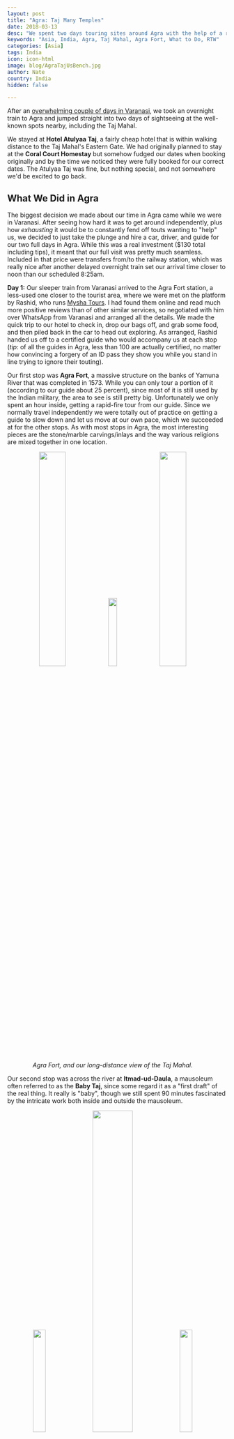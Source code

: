 ```yaml
---
layout: post
title: "Agra: Taj Many Temples"
date: 2018-03-13
desc: "We spent two days touring sites around Agra with the help of a rare luxury for us–a driver and guide."
keywords: "Asia, India, Agra, Taj Mahal, Agra Fort, What to Do, RTW"
categories: [Asia]
tags: India
icon: icon-html
image: blog/AgraTajUsBench.jpg
author: Nate
country: India
hidden: false

---
```


After an [overwhelming couple of days in Varanasi](http://site.awellchartedpath.com/blog/2018/03/Varanasi/), we took an overnight train to Agra and jumped straight into two days of sightseeing at the well-known spots nearby, including the Taj Mahal.

We stayed at **Hotel Atulyaa Taj**, a fairly cheap hotel that is within walking distance to the Taj Mahal's Eastern Gate. We had originally planned to stay at the **Coral Court Homestay** but somehow fudged our dates when booking originally and by the time we noticed they were fully booked for our correct dates. The Atulyaa Taj was fine, but nothing special, and not somewhere we'd be excited to go back.

## <i class="fa fa-check-square" aria-hidden="true" style="color:#2495C4;"></i> What We Did in Agra

The biggest decision we made about our time in Agra came while we were in Varanasi. After seeing how hard it was to get around independently, plus how _exhausting_ it would be to constantly fend off touts wanting to "help" us, we decided to just take the plunge and hire a car, driver, and guide for our two full days in Agra. While this was a real investment ($130 total including tips), it meant that our full visit was pretty much seamless. Included in that price were transfers from/to the railway station, which was really nice after another delayed overnight train set our arrival time closer to noon than our scheduled 8:25am.

**Day 1:** Our sleeper train from Varanasi arrived to the Agra Fort station, a less-used one closer to the tourist area, where we were met on the platform by Rashid, who runs [Mysha Tours](http://www.myshatours.in/). I had found them online and read much more positive reviews than of other similar services, so negotiated with him over WhatsApp from Varanasi and arranged all the details. We made the quick trip to our hotel to check in, drop our bags off, and grab some food, and then piled back in the car to head out exploring. As arranged, Rashid handed us off to a certified guide who would accompany us at each stop (_tip_: of all the guides in Agra, less than 100 are actually certified, no matter how convincing a forgery of an ID pass they show you while you stand in line trying to ignore their touting).

Our first stop was **Agra Fort**, a massive structure on the banks of Yamuna River that was completed in 1573. While you can only tour a portion of it (according to our guide about 25 percent), since most of it is still used by the Indian military, the area to see is still pretty big. Unfortunately we only spent an hour inside, getting a rapid-fire tour from our guide. Since we normally travel independently we were totally out of practice on getting a guide to slow down and let us move at our own pace, which we succeeded at for the other stops. As with most stops in Agra, the most interesting pieces are the stone/marble carvings/inlays and the way various religions are mixed together in one location.

<div style="text-align: center; max-width: calc(100% - 20px);"><a href="/static/assets/img/blog/AgraFortWalls.jpg" target="_blank"><img src="/static/assets/img/blog/AgraFortWalls.jpg" width="35.5%"></a> <a href="/static/assets/img/blog/AgraFortEntry.jpg" target="_blank"><img src="/static/assets/img/blog/AgraFortEntry.jpg" width="20%"></a> <a href="/static/assets/img/blog/AgraTajAfar.jpg" target="_blank"><img src="/static/assets/img/blog/AgraTajAfar.jpg" width="35.5%"></a><p><i>Agra Fort, and our long-distance view of the Taj Mahal.</i></p></div><p></p>

Our second stop was across the river at **Itmad-ud-Daula**, a mausoleum often referred to as the **Baby Taj**, since some regard it as a "first draft" of the real thing. It really is "baby", though we still spent 90 minutes fascinated by the intricate work both inside and outside the mausoleum. 

<div style="text-align: center; max-width: calc(100% - 20px);"><a href="/static/assets/img/blog/AgraItmadAmyBench.jpg" target="_blank"><img src="/static/assets/img/blog/AgraItmadAmyBench.jpg" width="24.5%"></a> <a href="/static/assets/img/blog/AgraItmadCeiling.jpg" target="_blank"><img src="/static/assets/img/blog/AgraItmadCeiling.jpg" width="43.5%"></a> <a href="/static/assets/img/blog/AgraItmadGateStar.jpg" target="_blank"><img src="/static/assets/img/blog/AgraItmadGateStar.jpg" width="24.5%"></a><p><i>Itmad-ud-Daula</i></p></div><p></p>

Our final planned stop for the afternoon was **Mehtab Bagh**, the restored gardens directly across the Yamuna River from the Taj Mahal. While the original idea was that we'd spend sunset here watching the Taj change colors along with the sky, we arrived around 4pm and didn't have the energy to want to stick around that long. Since we were there in dry season the river was quite low, which means the mesmerizing reflections of the Taj that exist during wet season weren't there to enjoy, either just a few cows/water buffalo grazing in the muck.

<div style="text-align: center; max-width: calc(100% - 20px);"><a href="/static/assets/img/blog/AgraGardensView.jpg" target="_blank"><img src="/static/assets/img/blog/AgraGardensView.jpg" width="45%"></a> <a href="/static/assets/img/blog/AgraGardensRefl.jpg" target="_blank"><img src="/static/assets/img/blog/AgraGardensRefl.jpg" width="25.4%"></a><p><i>The view from the Mehtab Bagh gardens.</i></p></div><p></p>

On the way back to the hotel, we made one more stop: at a marble inlay shop. While we generally disdain these types of handicrafts stops, where they spend a few minutes showing you their craft and then try to guilt you in to buying things, we decided to not veto this stop since we were amazed at all of the intricate inlay work we had seen at our stops so far. The demonstration was one of the better we've seen, and I left amazed at how soft marble seemed under the diamond-tipped tool they use by hand to gouge out channels.

We got back to the hotel just before sunset and decided to put on our swimsuits and see if the rooftop pool would be relaxing. Unfortunately the staff was busy setting up for a buffet dinner service–and blasting loud music–so we didn't stay long. The hotel dinner cost over 500 rupees (7.70 USD) per person, which may sound like a reasonable amount but would have ended up being over four times what we normally pay, so we decided to try **Hotel Rashmi** across the street, since they looked to have a much more casual terrace restaurant. That plan worked, and we enjoyed another tasty Indian Thali before getting to sleep early.

<div style="text-align: center; max-width: calc(100% - 20px);"><a href="/static/assets/img/blog/AgraAmyDinnerTaj.jpg" target="_blank"><img src="/static/assets/img/blog/AgraAmyDinnerTaj.jpg" width="45%"></a><p><i>Dinner at Hotel Rashmi, with the Taj Mahal peeking out from between the trees.</i></p></div><p></p>

**Day 2:** We got up in the pre-dawn hours, ate some take-out paratha  (pan-fried bread stuffed with minced vegetables) from dinner the night before, and met our guide downstairs before 6am to head to the **Taj Mahal** for sunrise. After a short walk to the gate, we joined an already-long line to await the dawn opening time, and then filed in through security and got inside just as the sun was starting to peep over the surrounding trees.

<div style="text-align: center; max-width: calc(100% - 20px);"><a href="/static/assets/img/blog/AgraTajSunrisePANO2.jpg" target="_blank"><img src="/static/assets/img/blog/AgraTajSunrisePANO2.jpg" width="45%"></a> <a href="/static/assets/img/blog/AgraTajUsStanding.jpg" target="_blank"><img src="/static/assets/img/blog/AgraTajUsStanding.jpg" width="25.4%"></a><p><i>We made it!</i></p></div><p></p>

While we had gotten views of the Taj Mahal from Agra Fort and from right across the river, walking through the Great Gate and getting the first glimpse of the massive building as its designer intended–across the Garden–was still **amazing**. Yes, we were surrounded by other tourists taking the same photos, but this is one place that's really worth the trip. 

<div style="text-align: center; max-width: calc(100% - 20px);"><a href="/static/assets/img/blog/AgraTajReflection.jpg" target="_blank"><img src="/static/assets/img/blog/AgraTajReflection.jpg" width="45%"></a> <a href="/static/assets/img/blog/AgraTajGardens.jpg" target="_blank"><img src="/static/assets/img/blog/AgraTajGardens.jpg" width="45%"></a></div><p></p>

We spent an hour getting a detailed tour from our guide and then another hour wandering around and enjoying the site at a slower pace while he waited at the exit for us. If you're coming to the Taj, it's worth it to wake up in the dark and get there early–we had no waits inside, it wasn't hot yet, and many of the touts who would have bothered us while we stood in line were still asleep: triple win!

<div style="text-align: center; max-width: calc(100% - 20px);"><a href="/static/assets/img/blog/AgraTajClosePANO.jpg" target="_blank"><img src="/static/assets/img/blog/AgraTajClosePANO.jpg" width="45%"></a> <a href="/static/assets/img/blog/AgraTajUsBench.jpg" target="_blank"><img src="/static/assets/img/blog/AgraTajUsBench.jpg" width="45%"></a></div><p></p>

After getting our fill of the Taj Mahal we stopped back by our hotel to enjoy a proper (included in our room rate) breakfast, and then got back in the car for the long drive out to **Fatehpur Sikri**. After about an hour, made slower by the closure of one side of the highway to allow pilgrims making the 20km walk from Agra to have a safe space, we arrived to a parking lot and transferred to a small bus run by the site that is the only way (besides walking a kilometer uphill) to get up to the main attractions. 

<div style="text-align: center; max-width: calc(100% - 20px);"><a href="/static/assets/img/blog/AgraJodhaPainting.jpg" target="_blank"><img src="/static/assets/img/blog/AgraJodhaPainting.jpg" width="25.4%"></a> <a href="/static/assets/img/blog/AgraJodhaGarden.jpg" target="_blank"><img src="/static/assets/img/blog/AgraJodhaGarden.jpg" width="25.4%"></a> <a href="/static/assets/img/blog/AgraJodhaGeoCeiling.jpg" target="_blank"><img src="/static/assets/img/blog/AgraJodhaGeoCeiling.jpg" width="25.4%"></a><p><i>Left: The remnants of a painting older than the USA. Right: My favorite of the countless ceiling designs at Jodha Bai's Palace.</i></p></div><p></p>

We first explored **Jodha Bai's Palace**, which was built by Akbar the Great in the late 1500s. We were pretty skeptical of a lot of our guides "facts" about the buildings here–as a lot of it seems to be just guesswork based on limited data–but it was still really interesting. The highlights were probably the 400+ year old paintings still barely visible on a few walls and the unique carvings on the walls of the queens' bedrooms, specialized to what that queen liked (e.g. pomegranates or dangly earrings).

<div style="text-align: center; max-width: calc(100% - 20px);"><a href="/static/assets/img/blog/AgraJodhaCeilingShort.jpg" target="_blank"><img src="/static/assets/img/blog/AgraJodhaCeilingShort.jpg" width="25.4%"></a> <a href="/static/assets/img/blog/AgraJodhaNoAnimals.jpg" target="_blank"><img src="/static/assets/img/blog/AgraJodhaNoAnimals.jpg" width="45%"></a><p><i>Left: Amy barely fitting under the ceiling constructed by a very short monarch. Right: The heads of animal carvings were gouged out after animal depictions were deemed disallowed by Muslim leaders.</i></p></div><p></p>

We next walked over to the **Tomb of Hazrat Salim Chishti** through the **King's Gate**. Our (muslim) tour guide was noticeably _much_ more excited to show us this area than anywhere else on the tour, which made what was otherwise kind of a dull place a lot more interesting. Beyond the active worshipping in the tomb itself, and the amazing (and gigantic) marble inlay of passages of the Qur'an, we also really enjoyed the large open-air honeycomb hanging off some of the archways. Unfortunately, because we needed to leave our shoes outside and the stone floors were _very_ hot in the midday sun we had to stutter-step our way from one shady spot to another and couldn't linger in the large courtyard area.

<div style="text-align: center; max-width: calc(100% - 20px);"><a href="/static/assets/img/blog/AgraHazratScrolls.jpg" target="_blank"><img src="/static/assets/img/blog/AgraHazratScrolls.jpg" width="35.5%"></a> <a href="/static/assets/img/blog/AgraHazratHoney.jpg" target="_blank"><img src="/static/assets/img/blog/AgraHazratHoney.jpg" width="20%"></a> <a href="/static/assets/img/blog/AgraHazratWide.jpg" target="_blank"><img src="/static/assets/img/blog/AgraHazratWide.jpg" width="35.5%"></a><p><i>The Tomb of Hazrat Salim Chishti. The dangling honeycombs are visible attached to the arched roof of the center photo (click to enlarge).</i></p></div><p></p>

After another hour in the car we made it to the **Tomb of Akbar the Great**. At this point we were both tired from our early AM alarm and a little mentally exhausted from seeing so many places, so we didn't spend as long here as we otherwise would have. The most unique aspect of the site for present-day visitors is that its a favorite of young Indian couples with few options outside the view of their families to have some time alone. While a tomb may not scream romance, the well-manicured lawns and lounging exotic deer make it pretty nice and it was the quietest place we visited all day. From the backside you could find spots where you couldn't hear anything but birds chirping, a real rarity in India from our experience so far. 

<div style="text-align: center; max-width: calc(100% - 20px);"><a href="/static/assets/img/blog/AgraAkbarTombCeiling.jpg" target="_blank"><img src="/static/assets/img/blog/AgraAkbarTombCeiling.jpg" width="35.5%"></a> <a href="/static/assets/img/blog/AgraAkbarTombGate.jpg" target="_blank"><img src="/static/assets/img/blog/AgraAkbarTombGate.jpg" width="20%"></a> <a href="/static/assets/img/blog/AgraAkbarTombUs.jpg" target="_blank"><img src="/static/assets/img/blog/AgraAkbarTombUs.jpg" width="35.5%"></a><p><i>The Tomb of Akbar the Great.</i></p></div><p></p>

We vetoed the guide's desire to take us to a painting workshop and got back to our hotel just before road closures went into effect to accomodate French President Emmanuel Macron's visit to the Taj Mahal. We had another dinner across the street at Hotel Rashmi, though this one was really disappointing, and then got to sleep since we'd have yet another early morning.

**Day 3:** We used our Taj Mahal alarm timing one more time, packed up, grabbed a take-out breakfast from the hotel, and then got a final ride from our drive to Agra Cantt train station, where we were headed to Jaipur from.

## <i class="fa fa-check-square" aria-hidden="true" style="color:#2495C4;"></i> On Having a Guide

Having a private driver in Agra was a huge time saver and stress reliever, as we never had to negotiate with taxis or put up with inflated one-way prices. Having a guide with us was more of a mixed bag. On one hand, he kept the touts away and pointed out a lot about the carvings/inlays that we otherwise would have missed. On the other hand, he often went faster than we wanted (until we got in a rhythm of him giving his rapid-fire tour and then hanging out at the exit until we were done wandering) and some of his information was definitely not true (including one case in which the official sign behind him noted his "fact" was a common tour guide myth!). I think I'm glad we had a guide for our Agra whirlwind, but also very glad we normally don't. We definitely won't choose to have one at our next stops where what we learned about interpreting the art largely applies.

<div style="text-align: center; max-width: calc(100% - 20px);"><a href="/static/assets/img/blog/AgraNateANIMsmall.gif" target="_blank"><img src="/static/assets/img/blog/AgraNateANIMsmall.gif" width="30%"></a></div><p></p>

## <i class="fa fa-check-square" aria-hidden="true" style="color:#2495C4;"></i> How We Did with Our Budget

For our time in Agra, we had budgeted as much as 45 USD a night for accommodations. We ended up spending 55 USD per night for our room at **Hotel Atulyaa Taj**, choosing to spend the extra to be right near the Taj Mahal (which didn't end up making a ton of difference). With just two nights here, we were able to balance out that cost with other, cheaper bookings elsewhere in India pretty easily.

We had also budgeted 10 USD per day per person for food and 10 USD per day per person for entertainment, plus an extra 30 USD to cover our Taj Mahal admission. Out of that planned 55 USD total, we ended up spending 117 USD per day on average, with most of that on our car/driver/guide (130 USD including tips). Just for meals, we averaged only 2.8 USD per person, while site admissions took a toll on our budget (51 USD _not_ including the Taj Mahal's 30 USD fee).

One final note: This trip has really made me appreciate how nice it is to _not_ have to tip. For almost everywhere we've been, tips at restaurants are not expected, and hospitality staff are actually trying to help you rather than just get a tip. Being in India, where neither is true, has made me long for the simplicity of not having to worry about tipping, and wish that the U.S. would move to be less tip-based in the service industry.